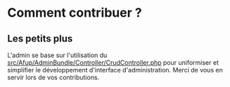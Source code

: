 Comment contribuer ?
====================

Les petits plus
---------------

L'admin se base sur l'utilisation du [src/Afup/AdminBundle/Controller/CrudController.php](CrudController) pour uniformiser et simplifier le développement d'interface d'administration. Merci de vous en servir lors de vos contributions.
